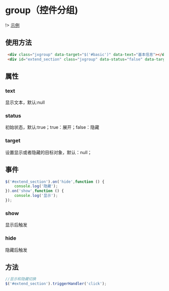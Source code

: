 # group（控件分组)

!> [示例](demo/form/group.html)

## 使用方法

```html
 <div class="jxgroup" data-target="$('#basic')" data-text="基本信息"></div>
 <div id="extend_section" class="jxgroup" data-status="false" data-target="$('#extend')" data-text="扩展信息"></div>
```

## 属性

### text
显示文本，默认:null

### status
初始状态，默认:true；true：展开；false：隐藏

### target
设置显示或者隐藏的目标对象，默认：null；

## 事件

```js
$('#extend_section').on('hide',function () {
    console.log('隐藏');
}).on('show',function () {
    console.log('显示');
});
```

### show
显示后触发

### hide
隐藏后触发

## 方法

```js
//显示和隐藏切换
$('#extend_section').triggerHandler('click');
```